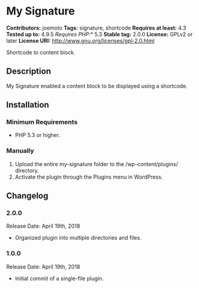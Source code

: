 # My Signature #
**Contributors:** joemoto
**Tags:** signature, shortcode
**Requires at least:** 4.3
**Tested up to:** 4.9.5
*Requires PHP:** 5.3
**Stable tag:** 2.0.0
**License:** GPLv2 or later
**License URI:** http://www.gnu.org/licenses/gpl-2.0.html

Shortcode to content block.

## Description ##

My Signature enabled a content block to be displayed using a shortcode.

## Installation ##

### Minimum Requirements ###

* PHP 5.3 or higher.

### Manually ###
1. Upload the entire my-signature folder to the /wp-content/plugins/ directory.
1. Activate the plugin through the Plugins menu in WordPress.

## Changelog ##

### 2.0.0 ###

Release Date: April 19th, 2018

* Organized plugin into multiple directories and files.

### 1.0.0 ###

Release Date: April 19th, 2018

* Initial commit of a single-file plugin.
